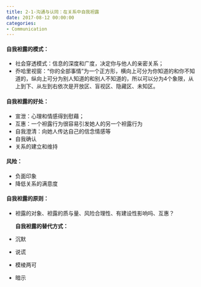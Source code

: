 ```yaml
---
title: 2-1-沟通与认同：在关系中自我袒露
date: 2017-08-12 00:00:00
categories:
- Communication
---
```

#### 自我袒露的模式：
- 社会穿透模式：信息的深度和广度，决定你与他人的亲密关系；
- 乔哈里视窗：“你的全部事情”为一个正方形，横向上可分为你知道的和你不知道的，纵向上可分为别人知道的和别人不知道的，所以可以分为4个象限，从上到下、从左到右依次是开放区、盲视区、隐藏区、未知区。

#### 自我袒露的好处：
- 宣泄：心理和情感得到慰藉；
- 互惠：一个袒露行为很容易引发她人的另一个袒露行为
- 自我澄清：向她人传达自己的信念情感等
- 自我确认
- 关系的建立和维持
#### 风险：
- 负面印象
- 降低关系的满意度
#### 自我袒露的原则：
- 袒露的对象、袒露的质与量、风险合理性、有建设性影响吗、互惠？

  **自我袒露的替代方式：**

- 沉默

- 说谎

- 模棱两可

- 暗示
